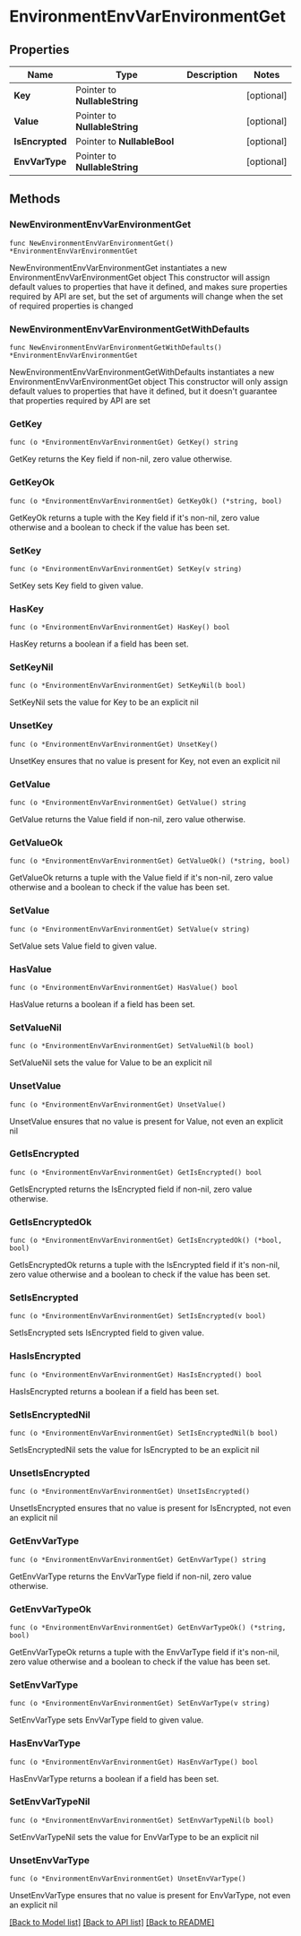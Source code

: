 # EnvironmentEnvVarEnvironmentGet

## Properties

Name | Type | Description | Notes
------------ | ------------- | ------------- | -------------
**Key** | Pointer to **NullableString** |  | [optional] 
**Value** | Pointer to **NullableString** |  | [optional] 
**IsEncrypted** | Pointer to **NullableBool** |  | [optional] 
**EnvVarType** | Pointer to **NullableString** |  | [optional] 

## Methods

### NewEnvironmentEnvVarEnvironmentGet

`func NewEnvironmentEnvVarEnvironmentGet() *EnvironmentEnvVarEnvironmentGet`

NewEnvironmentEnvVarEnvironmentGet instantiates a new EnvironmentEnvVarEnvironmentGet object
This constructor will assign default values to properties that have it defined,
and makes sure properties required by API are set, but the set of arguments
will change when the set of required properties is changed

### NewEnvironmentEnvVarEnvironmentGetWithDefaults

`func NewEnvironmentEnvVarEnvironmentGetWithDefaults() *EnvironmentEnvVarEnvironmentGet`

NewEnvironmentEnvVarEnvironmentGetWithDefaults instantiates a new EnvironmentEnvVarEnvironmentGet object
This constructor will only assign default values to properties that have it defined,
but it doesn't guarantee that properties required by API are set

### GetKey

`func (o *EnvironmentEnvVarEnvironmentGet) GetKey() string`

GetKey returns the Key field if non-nil, zero value otherwise.

### GetKeyOk

`func (o *EnvironmentEnvVarEnvironmentGet) GetKeyOk() (*string, bool)`

GetKeyOk returns a tuple with the Key field if it's non-nil, zero value otherwise
and a boolean to check if the value has been set.

### SetKey

`func (o *EnvironmentEnvVarEnvironmentGet) SetKey(v string)`

SetKey sets Key field to given value.

### HasKey

`func (o *EnvironmentEnvVarEnvironmentGet) HasKey() bool`

HasKey returns a boolean if a field has been set.

### SetKeyNil

`func (o *EnvironmentEnvVarEnvironmentGet) SetKeyNil(b bool)`

 SetKeyNil sets the value for Key to be an explicit nil

### UnsetKey
`func (o *EnvironmentEnvVarEnvironmentGet) UnsetKey()`

UnsetKey ensures that no value is present for Key, not even an explicit nil
### GetValue

`func (o *EnvironmentEnvVarEnvironmentGet) GetValue() string`

GetValue returns the Value field if non-nil, zero value otherwise.

### GetValueOk

`func (o *EnvironmentEnvVarEnvironmentGet) GetValueOk() (*string, bool)`

GetValueOk returns a tuple with the Value field if it's non-nil, zero value otherwise
and a boolean to check if the value has been set.

### SetValue

`func (o *EnvironmentEnvVarEnvironmentGet) SetValue(v string)`

SetValue sets Value field to given value.

### HasValue

`func (o *EnvironmentEnvVarEnvironmentGet) HasValue() bool`

HasValue returns a boolean if a field has been set.

### SetValueNil

`func (o *EnvironmentEnvVarEnvironmentGet) SetValueNil(b bool)`

 SetValueNil sets the value for Value to be an explicit nil

### UnsetValue
`func (o *EnvironmentEnvVarEnvironmentGet) UnsetValue()`

UnsetValue ensures that no value is present for Value, not even an explicit nil
### GetIsEncrypted

`func (o *EnvironmentEnvVarEnvironmentGet) GetIsEncrypted() bool`

GetIsEncrypted returns the IsEncrypted field if non-nil, zero value otherwise.

### GetIsEncryptedOk

`func (o *EnvironmentEnvVarEnvironmentGet) GetIsEncryptedOk() (*bool, bool)`

GetIsEncryptedOk returns a tuple with the IsEncrypted field if it's non-nil, zero value otherwise
and a boolean to check if the value has been set.

### SetIsEncrypted

`func (o *EnvironmentEnvVarEnvironmentGet) SetIsEncrypted(v bool)`

SetIsEncrypted sets IsEncrypted field to given value.

### HasIsEncrypted

`func (o *EnvironmentEnvVarEnvironmentGet) HasIsEncrypted() bool`

HasIsEncrypted returns a boolean if a field has been set.

### SetIsEncryptedNil

`func (o *EnvironmentEnvVarEnvironmentGet) SetIsEncryptedNil(b bool)`

 SetIsEncryptedNil sets the value for IsEncrypted to be an explicit nil

### UnsetIsEncrypted
`func (o *EnvironmentEnvVarEnvironmentGet) UnsetIsEncrypted()`

UnsetIsEncrypted ensures that no value is present for IsEncrypted, not even an explicit nil
### GetEnvVarType

`func (o *EnvironmentEnvVarEnvironmentGet) GetEnvVarType() string`

GetEnvVarType returns the EnvVarType field if non-nil, zero value otherwise.

### GetEnvVarTypeOk

`func (o *EnvironmentEnvVarEnvironmentGet) GetEnvVarTypeOk() (*string, bool)`

GetEnvVarTypeOk returns a tuple with the EnvVarType field if it's non-nil, zero value otherwise
and a boolean to check if the value has been set.

### SetEnvVarType

`func (o *EnvironmentEnvVarEnvironmentGet) SetEnvVarType(v string)`

SetEnvVarType sets EnvVarType field to given value.

### HasEnvVarType

`func (o *EnvironmentEnvVarEnvironmentGet) HasEnvVarType() bool`

HasEnvVarType returns a boolean if a field has been set.

### SetEnvVarTypeNil

`func (o *EnvironmentEnvVarEnvironmentGet) SetEnvVarTypeNil(b bool)`

 SetEnvVarTypeNil sets the value for EnvVarType to be an explicit nil

### UnsetEnvVarType
`func (o *EnvironmentEnvVarEnvironmentGet) UnsetEnvVarType()`

UnsetEnvVarType ensures that no value is present for EnvVarType, not even an explicit nil

[[Back to Model list]](../README.md#documentation-for-models) [[Back to API list]](../README.md#documentation-for-api-endpoints) [[Back to README]](../README.md)


